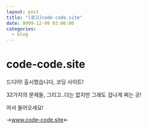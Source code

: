 ```yaml
---
layout: post
title: "[광고]code-code.site"
date: 9999-12-99 03:00:00
categories:
  - blog
---
```


<h1>code-code.site</h1>
드디어! 출시했습니다, 코딩 사이트!

32가지의 문제들, 그리고..더는 없지만 그래도 겁나게 쩌는 곳!

어서 들어오세요!

→<a href="www.code-code.site">www.code-code.site</a>←